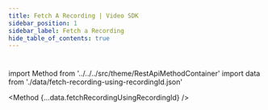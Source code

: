```yaml
---
title: Fetch A Recording | Video SDK
sidebar_position: 1
sidebar_label: Fetch a Recording
hide_table_of_contents: true
---
```


#

import Method from '../../../src/theme/RestApiMethodContainer'
import data from './data/fetch-recording-using-recordingId.json'

<Method
{...data.fetchRecordingUsingRecordingId}
/>
